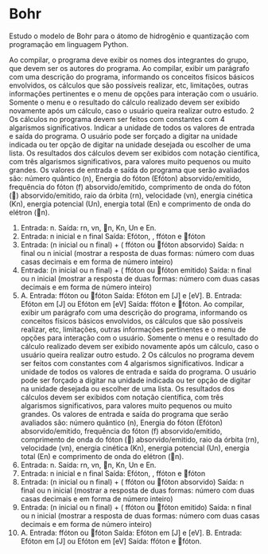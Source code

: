 # Bohr
Estudo o modelo de Bohr para o átomo de hidrogênio e quantização com programação em linguagem Python.

Ao compilar, o programa deve exibir os nomes dos integrantes do grupo, que devem ser os autores do programa.
Ao compilar, exibir um parágrafo com uma descrição do programa, informando os conceitos físicos básicos
envolvidos, os cálculos que são possíveis realizar, etc, limitações, outras informações pertinentes e o menu de
opções para interação com o usuário. Somente o menu e o resultado do cálculo realizado devem ser exibido
novamente após um cálculo, caso o usuário queira realizar outro estudo.
2
Os cálculos no programa devem ser feitos com constantes com 4 algarismos significativos. Indicar a unidade de
todos os valores de entrada e saída do programa. O usuário pode ser forçado a digitar na unidade indicada ou ter
opção de digitar na unidade desejada ou escolher de uma lista.
Os resultados dos cálculos devem ser exibidos com notação científica, com três algarismos significativos, para
valores muito pequenos ou muito grandes.
Os valores de entrada e saída do programa que serão avaliados são: número quântico (n), Energia do fóton (Efóton)
absorvido/emitido, frequência do fóton (f) absorvido/emitido, comprimento de onda do fóton ()
absorvido/emitido, raio da órbita (rn), velocidade (vn), energia cinética (Kn), energia potencial (Un), energia total (En)
e comprimento de onda do elétron (n).
1) Entrada: n.
Saída: rn, vn, n, Kn, Un e En.
2) Entrada: n inicial e n final
Saída: Efóton, , ffóton e fóton
3) Entrada: (n inicial ou n final) + ( ffóton ou fóton absorvido)
Saída: n final ou n inicial (mostrar a resposta de duas formas: número com duas casas decimais e em forma de
número inteiro)
4) Entrada: (n inicial ou n final) + ( ffóton ou fóton emitido)
Saída: n final ou n inicial (mostrar a resposta de duas formas: número com duas casas decimais e em forma de
número inteiro)
5) A. Entrada: ffóton ou fóton
Saída: Efóton em [J] e [eV].
B. Entrada: Efóton em [J] ou Efóton em [eV]
Saída: ffóton e fóton.
Ao compilar, exibir um parágrafo com uma descrição do programa, informando os conceitos físicos básicos
envolvidos, os cálculos que são possíveis realizar, etc, limitações, outras informações pertinentes e o menu de
opções para interação com o usuário. Somente o menu e o resultado do cálculo realizado devem ser exibido
novamente após um cálculo, caso o usuário queira realizar outro estudo.
2
Os cálculos no programa devem ser feitos com constantes com 4 algarismos significativos. Indicar a unidade de
todos os valores de entrada e saída do programa. O usuário pode ser forçado a digitar na unidade indicada ou ter
opção de digitar na unidade desejada ou escolher de uma lista.
Os resultados dos cálculos devem ser exibidos com notação científica, com três algarismos significativos, para
valores muito pequenos ou muito grandes.
Os valores de entrada e saída do programa que serão avaliados são: número quântico (n), Energia do fóton (Efóton)
absorvido/emitido, frequência do fóton (f) absorvido/emitido, comprimento de onda do fóton ()
absorvido/emitido, raio da órbita (rn), velocidade (vn), energia cinética (Kn), energia potencial (Un), energia total (En)
e comprimento de onda do elétron (n).
1) Entrada: n.
Saída: rn, vn, n, Kn, Un e En.
2) Entrada: n inicial e n final
Saída: Efóton, , ffóton e fóton
3) Entrada: (n inicial ou n final) + ( ffóton ou fóton absorvido)
Saída: n final ou n inicial (mostrar a resposta de duas formas: número com duas casas decimais e em forma de
número inteiro)
4) Entrada: (n inicial ou n final) + ( ffóton ou fóton emitido)
Saída: n final ou n inicial (mostrar a resposta de duas formas: número com duas casas decimais e em forma de
número inteiro)
5) A. Entrada: ffóton ou fóton
Saída: Efóton em [J] e [eV].
B. Entrada: Efóton em [J] ou Efóton em [eV]
Saída: ffóton e fóton.
